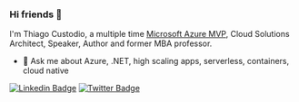 ### Hi friends 👋

I'm Thiago Custodio, a multiple time [Microsoft Azure MVP](https://mvp.microsoft.com/en-us/PublicProfile/5001364), Cloud Solutions Architect, Speaker, Author and former MBA professor. 

- 💬 Ask me about Azure, .NET, high scaling apps, serverless, containers, cloud native

[![Linkedin Badge](https://img.shields.io/badge/-LinkedIn-blue?style=flat-square&logo=Linkedin&logoColor=white&link=https://www.linkedin.com/in/thdotnet/)](https://www.linkedin.com/in/thdotnet/)
[![Twitter Badge](https://img.shields.io/badge/-Twitter-1ca0f1?style=flat-square&labelColor=1ca0f1&logo=twitter&logoColor=white&link=https://twitter.com/thdotnet)](https://twitter.com/thdotnet)
